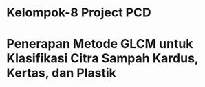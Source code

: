 # Kelompok-8 Project PCD

# Penerapan Metode GLCM untuk Klasifikasi Citra Sampah Kardus, Kertas, dan Plastik
